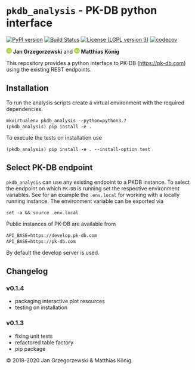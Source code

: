 # `pkdb_analysis` - PK-DB python interface
[![PyPI version](https://badge.fury.io/py/pkdb-analysis.svg)](https://badge.fury.io/py/pkdb-analysis)
[![Build Status](https://travis-ci.org/matthiaskoenig/pkdb_analysis.svg?branch=develop)](https://travis-ci.org/matthiaskoenig/pkdb_analysis)
[![License (LGPL version 3)](https://img.shields.io/badge/license-LGPLv3.0-blue.svg?style=flat-square)](http://opensource.org/licenses/LGPL-3.0)
[![codecov](https://codecov.io/gh/matthiaskoenig/pkdb_analysis/branch/develop/graph/badge.svg)](https://codecov.io/gh/matthiaskoenig/pkdb_analysis)

<b><a href="https://orcid.org/0000-0002-4588-4925" title="0000-0002-4588-4925"><img src="./docs/images/orcid.png" height="15"/></a> Jan Grzegorzewski</b>
and
<b><a href="https://orcid.org/0000-0003-1725-179X" title="https://orcid.org/0000-0003-1725-179X"><img src="./docs/images/orcid.png" height="15" width="15"/></a> Matthias König</b>

This repository provides a python interface to PK-DB (https://pk-db.com) using the existing REST endpoints.

## Installation
To run the analysis scripts create a virtual environment with the required dependencies.
```
mkvirtualenv pkdb_analysis --python=python3.7
(pkdb_analysis) pip install -e .
```
To execute the tests on installation use
```
(pkdb_analysis) pip install -e . --install-option test
```

## Select PK-DB endpoint
`pkdb_analysis` can use any existing endpoint to a PKDB instance. 
To select the endpoint on which `PK-DB` is running set the respective environment variables. See for an example the `.env.local` for working with a locally running instance.
The environment variable can be exported via
```
set -a && source .env.local
```
Public instances of PK-DB are available from 
```
API_BASE=https://develop.pk-db.com
API_BASE=https://pk-db.com
``` 
By default the develop server is used.

## Changelog

### v0.1.4
* packaging interactive plot resources
* testing on installation

### v0.1.3
* fixing unit tests
* refactored table factory
* pip package

&copy; 2018-2020 Jan Grzegorzewski & Matthias König.